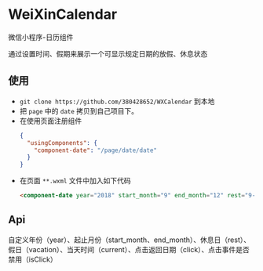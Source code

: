 # WeiXinCalendar
微信小程序-日历组件

通过设置时间、假期来展示一个可显示规定日期的放假、休息状态

## 使用
- `git clone https://github.com/380428652/WXCalendar` 到本地
- 把 `page` 中的 `date` 拷贝到自己项目下。
- 在使用页面注册组件
  ```json
  {
    "usingComponents": {
      "component-date": "/page/date/date"
    }
  }
  ```
- 在页面 `**.wxml` 文件中加入如下代码
  ```html
  <component-date year="2018" start_month="9" end_month="12" rest="9-1,9-27,9-8,10-9" vacation="9-3,9-18,10-4,11-8,12-3" bind:click="onClick" isClick="false" current="9-11"></component-date>
  ```
## Api
自定义年份（year）、起止月份（start_month、end_month）、休息日（rest）、假日（vacation）、当天时间（current）、点击返回日期（click）、点击事件是否禁用（isClick）

